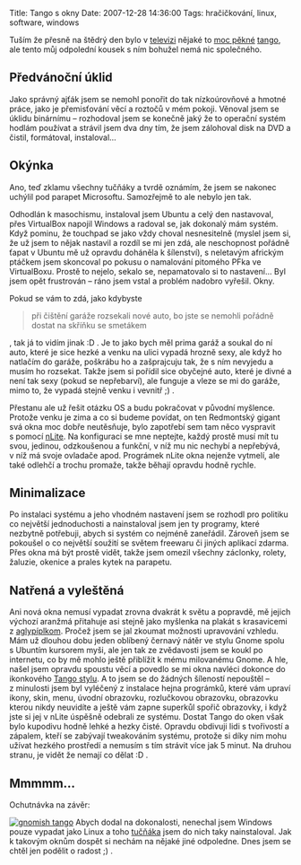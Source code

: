 Title: Tango s okny
Date: 2007-12-28 14:36:00
Tags: hračičkování, linux, software, windows

Tuším že přesně na štědrý den bylo
v [televizi](http://www.csfd.cz/film/116345-shall-we-dance/) nějaké
to [moc pěkné](http://www.youtube.com/watch?v=bibtqDxXv1o)
[tango](http://www.last.fm/music/Gotan+Project), ale tento můj
odpolední kousek s ním bohužel nemá nic společného.

## Předvánoční úklid

Jako správný ajťák jsem se nemohl ponořit do tak nízkoúrovňové a
hmotné práce, jako je přemisťování věcí a roztočů v mém pokoji.
Věnoval jsem se úklidu binárnímu – rozhodoval jsem se konečně jaký
že to operační systém hodlám používat a strávil jsem dva dny tím,
že jsem zálohoval disk na DVD a čistil, formátoval, instaloval…

## Okýnka

Ano, teď zklamu všechny tučňáky a tvrdě oznámím, že jsem se nakonec
uchýlil pod parapet Microsoftu. Samozřejmě to ale nebylo jen tak.

Odhodlán k masochismu, instaloval jsem Ubuntu a celý den
nastavoval, přes VirtualBox napojil Windows a radoval se, jak
dokonalý mám systém. Když pominu, že touchpad se jako vždy choval
nesnesitelně (myslel jsem si, že už jsem to nějak nastavil a rozdíl
se mi jen zdá, ale neschopnost pořádně ťapat v Ubuntu mě už opravdu
doháněla k šílenství), s neletavým africkým ptáčkem jsem skoncoval
po pokusu o namalování pitomého PFka ve VirtualBoxu. Prostě to
nejelo, sekalo se, nepamatovalo si to nastavení… Byl jsem opět
frustrován – ráno jsem vstal a problém nadobro vyřešil. Okny.

Pokud se vám to zdá, jako kdybyste

> při čištění garáže rozsekali nové auto, bo jste se nemohli pořádně
> dostat na skříňku se smetákem

, tak já to vidím jinak :D . Je to jako bych měl prima garáž a
soukal do ní auto, které je sice hezké a venku na ulici vypadá
hrozně sexy, ale když ho natlačím do garáže, poškrábu ho a
zašprajcuju tak, že s ním nevyjedu a musím ho rozsekat. Takže jsem
si pořídil sice obyčejné auto, které je divné a není tak sexy
(pokud se nepřebarví), ale funguje a vleze se mi do garáže, mimo
to, že vypadá stejně venku i vevnitř ;) .

Přestanu ale už řešit otázku OS a budu pokračovat v původní
myšlence. Protože venku je zima a co si budeme povídat, on ten
Redmontský gigant svá okna moc dobře neutěsňuje, bylo zapotřebí sem
tam něco vyspravit s pomocí [nLite](http://www.nliteos.com/). Na
konfiguraci se mne neptejte, každý prostě musí mít tu svou,
jedinou, odzkoušenou a funkční, v níž mu nic nechybí a nepřebývá,
v níž má svoje ovladače apod. Prográmek nLite okna nejenže vytmelí,
ale také odlehčí a trochu promaže, takže běhají opravdu hodně
rychle.

## Minimalizace

Po instalaci systému a jeho vhodném nastavení jsem se rozhodl pro
politiku co největší jednoduchosti a nainstaloval jsem jen ty
programy, které nezbytně potřebuji, abych si systém co nejméně
zaneřádil. Zároveň jsem se pokoušel o co největší soužití se světem
freewaru či jiných aplikací zdarma. Přes okna má být prostě vidět,
takže jsem omezil všechny záclonky, rolety, žaluzie, okenice a
prales kytek na parapetu.

## Natřená a vyleštěná

Ani nová okna nemusí vypadat zrovna dvakrát k světu a popravdě, mě
jejich výchozí aranžmá přitahuje asi stejně jako myšlenka na plakát
s krasavicemi z [aglypíplkom](http://www.uglypeople.com). Pročež
jsem se jal zkoumat možnosti upravování vzhledu. Mám už dlouhou
dobu jeden oblíbený černavý nátěr ve stylu Gnome spolu s Ubuntím
kursorem myši, ale jen tak ze zvědavosti jsem se koukl po
internetu, co by mě mohlo ještě přiblížit k mému milovanému Gnome.
A hle, našel jsem opravdu spoustu věcí a povedlo se mi okna navléci
dokonce do ikonkového [Tango stylu](http://tango.freedesktop.org/).
A to jsem se do žádných šíleností nepouštěl – z minulosti jsem byl
vyléčený z instalace hejna prográmků, které vám upraví ikony, skin,
menu, úvodní obrazovku, rozlučkovou obrazovku, obrazovku kterou
nikdy neuvidíte a ještě vám zapne superkůl spořič obrazovky, i když
jste si jej v nLite úspěšně odebrali ze systému. Dostat Tango do
oken však bylo kupodivu hodně lehké a hezky čisté. Opravdu obdivuji
lidi s tvořivostí a zápalem, kteří se zabývají tweakováním systému,
protože si díky nim mohu užívat hezkého prostředí a nemusím s tím
strávit více jak 5 minut. Na druhou stranu, je vidět že nemají co
dělat :D .

## Mmmmm…

Ochutnávka na závěr:

[![gnomish tango](http://blog.javorek.net/wp-content/gnomish_tango_windows_by_littlemaplepng.jpg)](http://littlemaple.deviantart.com/art/Gnomish-Tango-Windows-73114599)
Abych dodal na dokonalosti, nenechal jsem Windows pouze vypadat
jako Linux a toho [tučňáka](http://www.cygwin.com/) jsem do nich
taky nainstaloval. Jak k takovým oknům dospět si nechám na nějaké
jiné odpoledne. Dnes jsem se chtěl jen podělit o radost ;) .